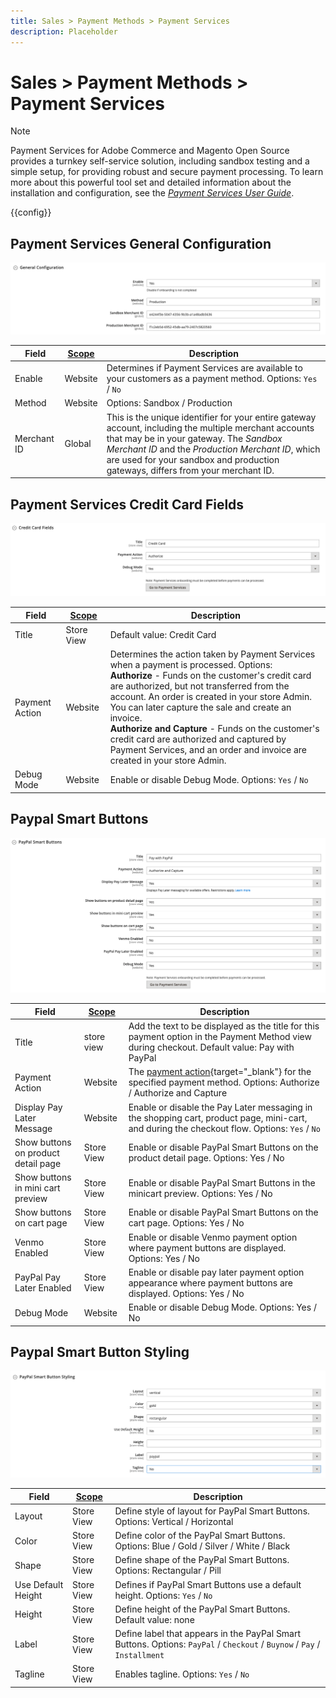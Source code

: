 ```yaml
---
title: Sales > Payment Methods > Payment Services
description: Placeholder
---
```

# Sales > Payment Methods > Payment Services

>[!NOTE]
>
>Payment Services for Adobe Commerce and Magento Open Source provides a turnkey self-service solution, including sandbox testing and a simple setup, for providing robust and secure payment processing. To learn more about this powerful tool set and detailed information about the installation and configuration, see the [_Payment Services User Guide_](https://experienceleague.adobe.com/docs/commerce-merchant-services/payment-services/guide-overview.html).

{{config}}

## Payment Services General Configuration

![Payment Services General Configuration](./assets/payment-services-general-config.png)<!-- zoom -->

|Field|[Scope](../../getting-started/websites-stores-views.md#scope-settings)|Description|
|--- |--- |--- |
|Enable|Website|Determines if Payment Services are available to your customers as a payment method. Options: `Yes` / `No`|
|Method|Website|Options: Sandbox / Production|
|Merchant ID|Global|This is the unique identifier for your entire gateway account, including the multiple merchant accounts that may be in your gateway. The _Sandbox Merchant ID_ and the _Production Merchant ID_, which are used for your sandbox and production gateways, differs from your merchant ID.|

## Payment Services Credit Card Fields

![Payment Services Credit Card Fields](./assets/payment-services-cc-fields.png)<!-- zoom -->

|Field|[Scope](../../getting-started/websites-stores-views.md#scope-settings)|Description|
|--- |--- |--- |
|Title|Store View|Default value: Credit Card|
|Payment Action|Website|Determines the action taken by Payment Services when a payment is processed. Options: <br/>**Authorize** - Funds on the customer's credit card are authorized, but not transferred from the account. An order is created in your store Admin. You can later capture the sale and create an invoice. <br/>**Authorize and Capture** - Funds on the customer's credit card are authorized and captured by Payment Services, and an order and invoice are created in your store Admin.|
|Debug Mode|Website|Enable or disable Debug Mode. Options: `Yes` / `No`|

## Paypal Smart Buttons

![Paypal Smart Buttons](./assets/payment-services-paypal-smart-buttons.png)<!-- zoom -->

|Field|[Scope](../../getting-started/websites-stores-views.md#scope-settings)|Description|
|--- |--- |--- |
|Title|store view|Add the text to be displayed as the title for this payment option in the Payment Method view during checkout. Default value: Pay with PayPal|
|Payment Action|Website|The [payment action](https://docs.magento.com/user-guide/configuration/sales/payment-methods.html#payment-actions){target="_blank"} for the specified payment method. Options: Authorize / Authorize and Capture|
|Display Pay Later Message|Website|Enable or disable the Pay Later messaging in the shopping cart, product page, mini-cart, and during the checkout flow. Options: `Yes` / `No`|
|Show buttons on product detail page| Store View | Enable or disable PayPal Smart Buttons on the product detail page. Options:  Yes /  No|
|Show buttons in mini cart preview| Store View | Enable or disable PayPal Smart Buttons in the minicart preview. Options:  Yes /  No|
|Show buttons on cart page| Store View | Enable or disable PayPal Smart Buttons on the cart page. Options:  Yes /  No|
|Venmo Enabled| Store View | Enable or disable Venmo payment option where payment buttons are displayed. Options:  Yes /  No|
|PayPal Pay Later Enabled| Store View | Enable or disable pay later payment option appearance where payment buttons are displayed. Options:  Yes /  No|
|Debug Mode| Website | Enable or disable Debug Mode. Options:  Yes /  No|

## Paypal Smart Button Styling

![Paypal Smart Button Styling](./assets/payment-services-paypal-smart-buttons-styling.png)<!-- zoom -->

|Field|[Scope](../../getting-started/websites-stores-views.md#scope-settings)|Description|
|--- |--- |--- |
|Layout|Store View|Define style of layout for PayPal Smart Buttons. Options: Vertical / Horizontal|
|Color|Store View|Define color of the PayPal Smart Buttons. Options: Blue / Gold / Silver / White / Black|
|Shape|Store View|Define shape of the PayPal Smart Buttons. Options: Rectangular / Pill|
|Use Default Height|Store View|Defines if PayPal Smart Buttons use a default height. Options: `Yes` / `No`|
|Height|Store View|Define height of the PayPal Smart Buttons. Default value: none|
|Label|Store View|Define label that appears in the PayPal Smart Buttons. Options: `PayPal` / `Checkout` / `Buynow` / `Pay` / `Installment`|
|Tagline|Store View|Enables tagline. Options: `Yes` / `No`|

